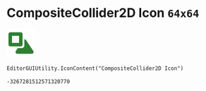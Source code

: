 # CompositeCollider2D Icon `64x64`
<img src="/img/CompositeCollider2D%20Icon.png" width=64 height=64>

``` CSharp
EditorGUIUtility.IconContent("CompositeCollider2D Icon")
```
```
-3267281512571320770
```
